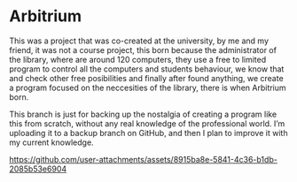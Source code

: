 # Arbitrium 
This was a project that was co-created at the university, by me and my friend, it was not a course project, this born because the administrator of the library, where are around 120 computers, they use a free to limited program to control all the computers and students behaviour, we know that and check other free posibilities and finally after found anything, we create a program focused on the neccesities of the library, there is when Arbitrium born.

This branch is just for backing up the nostalgia of creating a program like this from scratch, without any real knowledge of the professional world. I’m uploading it to a backup branch on GitHub, and then I plan to improve it with my current knowledge.


https://github.com/user-attachments/assets/8915ba8e-5841-4c36-b1db-2085b53e6904
